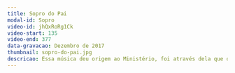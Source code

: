 ```yaml
---
title: Sopro do Pai
modal-id: Sopro
video-id: jhQxRoRg1Ck
video-start: 135
video-end: 377
data-gravacao: Dezembro de 2017
thumbnail: sopro-do-pai.jpg
descricao: Essa música deu origem ao Ministério, foi através dela que o Espírito Santo nos inspirou ao serviço.
---
```

